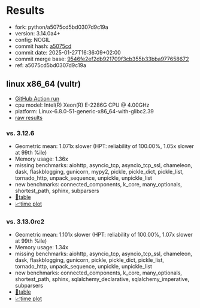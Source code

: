 # Results

- fork: python/a5075cd5bd0307d9c19a
- version: 3.14.0a4+
- config: NOGIL
- commit hash: [a5075cd](https://github.com/python/cpython/commit/a5075cd)
- commit date: 2025-01-27T16:36:09+02:00
- commit merge base: [9546fe2ef2db921709f3cb355b33bba977658672](https://github.com/python/cpython/commit/9546fe2ef2db921709f3cb355b33bba977658672)
- ref: a5075cd5bd0307d9c19a

## linux x86_64 (vultr)

- [GitHub Action run](https://github.com/facebookexperimental/free-threading-benchmarking/actions/runs/12993576813)
- cpu model: Intel(R) Xeon(R) E-2286G CPU @ 4.00GHz
- platform: Linux-6.8.0-51-generic-x86_64-with-glibc2.39
- [raw results](bm-20250127-vultr-x86_64-python-a5075cd5bd0307d9c19a-3.14.0a4%2B-a5075cd.json)

### vs. 3.12.6

- Geometric mean: 1.071x slower (HPT: reliability of 100.00%, 1.05x slower at 99th %ile)
- Memory usage: 1.36x
- missing benchmarks: aiohttp, asyncio_tcp, asyncio_tcp_ssl, chameleon, dask, flaskblogging, gunicorn, mypy2, pickle, pickle_dict, pickle_list, tornado_http, unpack_sequence, unpickle, unpickle_list
- new benchmarks: connected_components, k_core, many_optionals, shortest_path, sphinx, subparsers
- [📄table](bm-20250127-vultr-x86_64-python-a5075cd5bd0307d9c19a-3.14.0a4%2B-a5075cd-vs-3.12.6.md)
- [📈time plot](bm-20250127-vultr-x86_64-python-a5075cd5bd0307d9c19a-3.14.0a4%2B-a5075cd-vs-3.12.6.svg)

### vs. 3.13.0rc2

- Geometric mean: 1.101x slower (HPT: reliability of 100.00%, 1.07x slower at 99th %ile)
- Memory usage: 1.34x
- missing benchmarks: aiohttp, asyncio_tcp, asyncio_tcp_ssl, chameleon, dask, flaskblogging, gunicorn, pickle, pickle_dict, pickle_list, tornado_http, unpack_sequence, unpickle, unpickle_list
- new benchmarks: connected_components, k_core, many_optionals, shortest_path, sphinx, sqlalchemy_declarative, sqlalchemy_imperative, subparsers
- [📄table](bm-20250127-vultr-x86_64-python-a5075cd5bd0307d9c19a-3.14.0a4%2B-a5075cd-vs-3.13.0rc2.md)
- [📈time plot](bm-20250127-vultr-x86_64-python-a5075cd5bd0307d9c19a-3.14.0a4%2B-a5075cd-vs-3.13.0rc2.svg)

